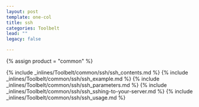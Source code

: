 ```yaml
---
layout: post
template: one-col
title: ssh
categories: Toolbelt
lead: ""
legacy: false

---
```

{% assign product = "common" %}

{% include _inlines/Toolbelt/common/ssh/ssh_contents.md %}
{% include _inlines/Toolbelt/common/ssh/ssh_example.md %}
{% include _inlines/Toolbelt/common/ssh/ssh_parameters.md %}
{% include _inlines/Toolbelt/common/ssh/ssh_sshing-to-your-server.md %}
{% include _inlines/Toolbelt/common/ssh/ssh_usage.md %}
